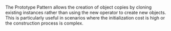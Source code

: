The Prototype Pattern allows the creation of object copies by cloning existing instances rather than using the new operator to create new objects. This is particularly useful in scenarios where the initialization cost is high or the construction process is complex.